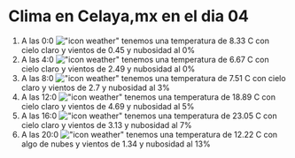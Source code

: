 # Clima en Celaya,mx en el dia 04

1. A las 0:0 !["icon weather"](http://openweathermap.org/img/w/01n.png) tenemos una temperatura de 8.33 C con cielo claro y  vientos de 0.45 y nubosidad al 0%
1. A las 4:0 !["icon weather"](http://openweathermap.org/img/w/01n.png) tenemos una temperatura de 6.67 C con cielo claro y  vientos de 2.49 y nubosidad al 0%
1. A las 8:0 !["icon weather"](http://openweathermap.org/img/w/01d.png) tenemos una temperatura de 7.51 C con cielo claro y  vientos de 2.7 y nubosidad al 3%
1. A las 12:0 !["icon weather"](http://openweathermap.org/img/w/01d.png) tenemos una temperatura de 18.89 C con cielo claro y  vientos de 4.69 y nubosidad al 5%
1. A las 16:0 !["icon weather"](http://openweathermap.org/img/w/01d.png) tenemos una temperatura de 23.05 C con cielo claro y  vientos de 3.13 y nubosidad al 7%
1. A las 20:0 !["icon weather"](http://openweathermap.org/img/w/02n.png) tenemos una temperatura de 12.22 C con algo de nubes y  vientos de 1.34 y nubosidad al 13%
